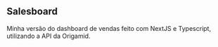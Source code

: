 ## Salesboard

Minha versão do dashboard de vendas feito com NextJS e Typescript, utilizando a API da Origamid.
